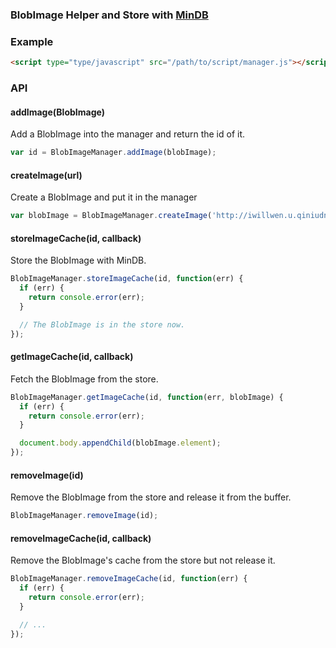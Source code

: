### BlobImage Helper and Store with [MinDB](https://github.com/iwillwen/mindb)

### Example
```html
<script type="type/javascript" src="/path/to/script/manager.js"></script>
```

### API

#### addImage(BlobImage)
Add a BlobImage into the manager and return the id of it.

```js
var id = BlobImageManager.addImage(blobImage);
```

#### createImage(url)
Create a BlobImage and put it in the manager

```js
var blobImage = BlobImageManager.createImage('http://iwillwen.u.qiniudn.com/mindb.png');
```

#### storeImageCache(id, callback)
Store the BlobImage with MinDB.

```js
BlobImageManager.storeImageCache(id, function(err) {
  if (err) {
    return console.error(err);
  }

  // The BlobImage is in the store now.
});
```

#### getImageCache(id, callback)
Fetch the BlobImage from the store.

```js
BlobImageManager.getImageCache(id, function(err, blobImage) {
  if (err) {
    return console.error(err);
  }

  document.body.appendChild(blobImage.element);
});
```

#### removeImage(id)
Remove the BlobImage from the store and release it from the buffer.

```js
BlobImageManager.removeImage(id);
```

#### removeImageCache(id, callback)
Remove the BlobImage's cache from the store but not release it.

```js
BlobImageManager.removeImageCache(id, function(err) {
  if (err) {
    return console.error(err);
  }

  // ...
});
```